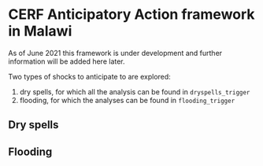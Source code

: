 # CERF Anticipatory Action framework in Malawi

As of June 2021 this framework is under development and further information will be added here later. 

Two types of shocks to anticipate to are explored:
1) dry spells, for which all the analysis can be found in `dryspells_trigger`
2) flooding, for which the analyses can be found in `flooding_trigger`

## Dry spells


## Flooding